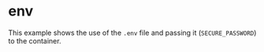 # env

This example shows the use of the `.env` file and passing it (`SECURE_PASSWORD`) to the container.
